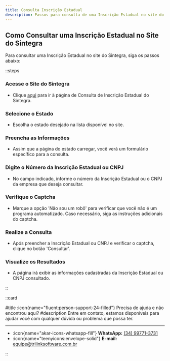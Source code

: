```yaml
---
title: Consulta Inscrição Estadual
description: Passos para consulta de uma Inscrição Estadual no site do Sintegra
---
```


## Como Consultar uma Inscrição Estadual no Site do Sintegra

Para consultar uma Inscrição Estadual no site do Sintegra, siga os passos abaixo:

::steps

### **Acesse o Site do Sintegra**

- Clique [aqui](http://www.sintegra.gov.br/) para ir à página de Consulta de Inscrição Estadual do Sintegra.

### **Selecione o Estado**

- Escolha o estado desejado na lista disponível no site.

### **Preencha as Informações**

- Assim que a página do estado carregar, você verá um formulário específico para a consulta.

### **Digite o Número da Inscrição Estadual ou CNPJ**

- No campo indicado, informe o número da Inscrição Estadual ou o CNPJ da empresa que deseja consultar.

### **Verifique o Captcha**

- Marque a opção 'Não sou um robô' para verificar que você não é um programa automatizado. Caso necessário, siga as instruções adicionais do captcha.

### **Realize a Consulta**

- Após preencher a Inscrição Estadual ou CNPJ e verificar o captcha, clique no botão 'Consultar'.

### **Visualize os Resultados**

- A página irá exibir as informações cadastradas da Inscrição Estadual ou CNPJ consultado.

::

::card

#title
:icon{name="fluent:person-support-24-filled"} Precisa de ajuda e não encontrou aqui?
#description
Entre em contato, estamos disponíveis para ajudar você com qualquer dúvida ou problema que possa ter.

---

- :icon{name="akar-icons-whatsapp-fill"} **WhatsApp:** [(34) 99771-3731](https://wa.me/trilinksoftware)
- :icon{name="teenyicons:envelope-solid"} **E-mail:** [equipe@trilinksoftware.com.br](mailto:equipe@trilinksoftware.com.br)

::

